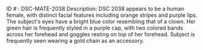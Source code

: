 ID # : DSC-MATE-2038
Description: DSC 2038 appears to be a human female, with distinct facial features including orange stripes and purple lips. The subject's eyes have a bright blue color resembling that of a clown. Her green hair is frequently styled in a purple cap, with two colored bands across her forehead and goggles resting on top of her forehead. Subject is frequently seen wearing a gold chain as an accessory.
